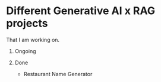 # Different Generative AI x RAG projects 
That I am working on.

1. Ongoing

2. Done
    * Restaurant Name Generator
